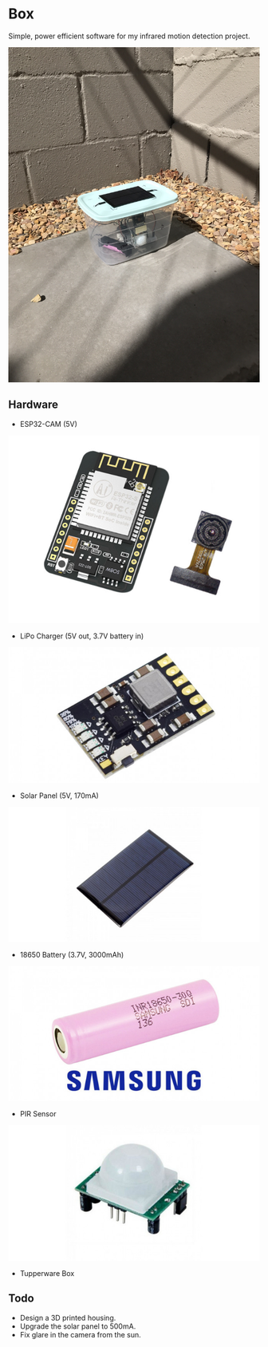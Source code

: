 # Box

Simple, power efficient software for my infrared motion detection project.

![](resources/images/outdoors.jpg)

## Hardware

- ESP32-CAM (5V)

![](resources/images/esp32cam.jpg)

- LiPo Charger (5V out, 3.7V battery in)

![](resources/images/charger.jpg)

- Solar Panel (5V, 170mA)

![](resources/images/solar.jpg)

- 18650 Battery (3.7V, 3000mAh)

![](resources/images/battery.jpg)

- PIR Sensor

![](resources/images/pir.jpg)

- Tupperware Box

## Todo

- Design a 3D printed housing.
- Upgrade the solar panel to 500mA.
- Fix glare in the camera from the sun.
